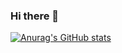 ### Hi there 👋

[![Anurag's GitHub stats](https://github-readme-stats.vercel.app/api?username=kookakanga&hide=stars&count_private=true&show_icons=true)](https://github.com/anuraghazra/github-readme-stats)

<!--
**kookakanga/kookakanga** is a ✨ _special_ ✨ repository because its `README.md` (this file) appears on your GitHub profile.

Here are some ideas to get you started:

- 🔭 I’m currently working on ...
- 🌱 I’m currently learning ...
- 👯 I’m looking to collaborate on ...
- 🤔 I’m looking for help with ...
- 💬 Ask me about ...
- 📫 How to reach me: ...
- 😄 Pronouns: ...
- ⚡ Fun fact: ...
-->
